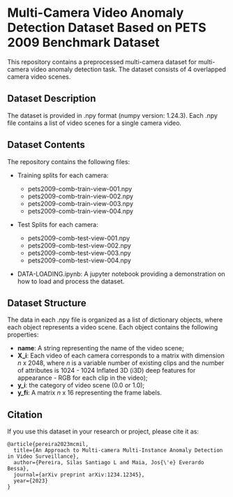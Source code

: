 # Multi-Camera Video Anomaly Detection Dataset Based on PETS 2009 Benchmark Dataset

This repository contains a preprocessed multi-camera dataset for multi-camera video anomaly detection task. The dataset consists of 4 overlapped camera video scenes.

## Dataset Description
The dataset is provided in .npy format (numpy version: 1.24.3). Each .npy file contains a list of video scenes for a single camera video.

## Dataset Contents
The repository contains the following files:
- Training splits for each camera:
    - pets2009-comb-train-view-001.npy
    - pets2009-comb-train-view-002.npy
    - pets2009-comb-train-view-003.npy
    - pets2009-comb-train-view-004.npy
- Test Splits for each camera:
    - pets2009-comb-test-view-001.npy
    - pets2009-comb-test-view-002.npy
    - pets2009-comb-test-view-003.npy
    - pets2009-comb-test-view-004.npy

- DATA-LOADING.ipynb: A jupyter notebook providing a demonstration on how to load and process the dataset.

## Dataset Structure

The data in each .npy file is organized as a list of dictionary objects, where each object represents a video scene. Each object contains the following properties:

- **name**: A string representing the name of the video scene;
- **X_i**:  Each video of each camera corresponds to a matrix with dimension $n$ x $2048$, where $n$ is a variable number of existing clips and the number of attributes is $1024$ - $1024$ Inflated 3D (i3D) deep features for appearance - RGB for each clip in the video);
- **y_i**: the category of video scene ($0.0$ or $1.0$);
- **y_fi**: A matrix $n$ x $16$ representing the frame labels.


## Citation
If you use this dataset in your research or project, please cite it as:


```
@article{pereira2023mcmil,
  title={An Approach to Multi-camera Multi-Instance Anomaly Detection in Video Surveillance},
  author={Pereira, Silas Santiago L and Maia, Jos{\'e} Everardo Bessa},
  journal={arXiv preprint arXiv:1234.12345},
  year={2023}
}
```
